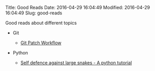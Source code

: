 Title: Good Reads
Date: 2016-04-29 16:04:49
Modified: 2016-04-29 16:04:49
Slug: good-reads

Good reads about different topics

* Git

    - [Git Patch Workflow](http://rypress.com/tutorials/git/patch-workflows)

* Python

    - [Self defence against large snakes - A python tutorial](http://nibrahim.net.in/self-defence/)
    

